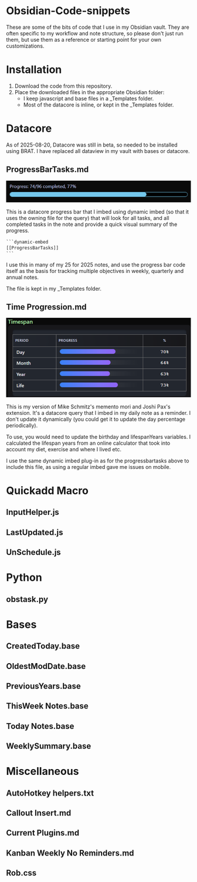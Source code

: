# Obsidian-Code-snippets
These are some of the bits of code that I use in my Obsidian vault. They are often specific to my workflow and note structure, so please don't just run them, but use them as a reference or starting point for your own customizations. 

# Installation
1. Download the code from this repository.
2. Place the downloaded files in the appropriate Obsidian folder:
    - I keep javascript and base files in a _Templates folder.
    - Most of the datacore is inline, or kept in the _Templates folder.

# Datacore
As of 2025-08-20, Datacore was still in beta, so needed to be installed using BRAT. I have replaced all dataview in my vault with bases or datacore.
## ProgressBarTasks.md
![Progress bar](images/progressbar.png)

This is a datacore progress bar that I imbed using dynamic imbed (so that it uses the owning file for the query) that will look for all tasks, and all completed tasks in the note and provide a quick visual summary of the progress. 
````
```dynamic-embed
[[ProgressBarTasks]]
```
````
I use this in many of my 25 for 2025 notes, and use the progress bar code itself as the basis for tracking multiple objectives in weekly, quarterly and annual notes.

The file is kept in my _Templates folder.

## Time Progression.md
![Time progression chart](images/timespan.png)

This is my version of Mike Schmitz's memento mori and Joshi Pax's extension. It's a datacore query that I imbed in my daily note as a reminder. I don't update it dynamically (you could get it to update the day percentage periodically).

To use, you would need to update the birthday and lifespanYears variables. I calculated the lifespan years from an online calculator that took into account my diet, exercise and where I lived etc.

I use the same dynamic imbed plug-in as for the progressbartasks above to include this file, as using a regular imbed gave me issues on mobile.

# Quickadd Macro
## InputHelper.js
## LastUpdated.js
## UnSchedule.js

# Python
## obstask.py

# Bases
## CreatedToday.base
## OldestModDate.base
## PreviousYears.base
## ThisWeek Notes.base
## Today Notes.base
## WeeklySummary.base

# Miscellaneous
## AutoHotkey helpers.txt
## Callout Insert.md
## Current Plugins.md
## Kanban Weekly No Reminders.md
## Rob.css


